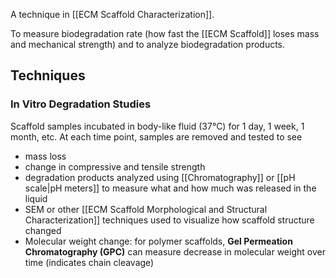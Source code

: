 A technique in [[ECM Scaffold Characterization]].

To measure biodegradation rate (how fast the [[ECM Scaffold]] loses mass and mechanical strength) and to analyze biodegradation products.

## Techniques
### In Vitro Degradation Studies
Scaffold samples incubated in body-like fluid (37°C) for 1 day, 1 week, 1 month, etc. At each time point, samples are removed and tested to see
- mass loss
- change in compressive and tensile strength
- degradation products analyzed using [[Chromatography]] or [[pH scale|pH meters]] to measure what and how much was released in the liquid
- SEM or other [[ECM Scaffold Morphological and Structural Characterization]] techniques used to visualize how scaffold structure changed
- Molecular weight change: for polymer scaffolds, **Gel Permeation Chromatography (GPC)** can measure decrease in molecular weight over time (indicates chain cleavage)